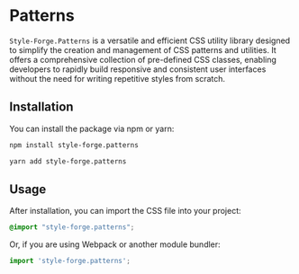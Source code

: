 # Patterns

`Style-Forge.Patterns` is a versatile and efficient CSS utility library designed to simplify the creation and management of CSS patterns and utilities. It offers a comprehensive collection of pre-defined CSS classes, enabling developers to rapidly build responsive and consistent user interfaces without the need for writing repetitive styles from scratch.

## Installation

You can install the package via npm or yarn:

```bash
npm install style-forge.patterns
```

```bash
yarn add style-forge.patterns
```

## Usage

After installation, you can import the CSS file into your project:

```css
@import "style-forge.patterns";
```

Or, if you are using Webpack or another module bundler:

```js
import 'style-forge.patterns';
```
